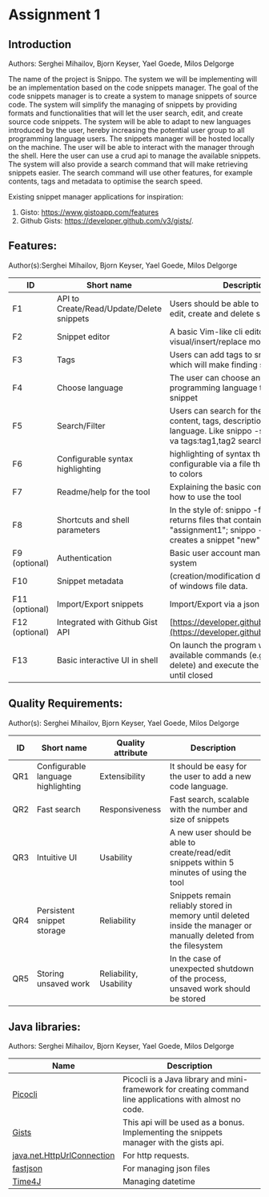 # Assignment 1
## Introduction									

Authors: Serghei Mihailov, Bjorn Keyser, Yael Goede, Milos Delgorge

The name of the project is Snippo. The system we will be implementing will be an implementation based on the code snippets manager. The goal of the code snippets manager is to create a system to manage snippets of source code. The system will simplify the managing of snippets by providing formats and functionalities that will let the user search, edit, and create source code snippets. The system will be able to adapt to new languages introduced by the user, hereby increasing the potential user group to all programming language users. The snippets manager will be hosted locally on the machine. The user will be able to interact with the manager through the shell. Here the user can use a crud api to manage the available snippets. The system will also provide a search command that will make retrieving snippets easier. The search command will use other features, for example contents, tags and metadata to optimise the search speed. 

Existing snippet manager applications for inspiration:
1. Gisto: https://www.gistoapp.com/features
2. Github Gists: https://developer.github.com/v3/gists/.

## Features:

Author(s):Serghei Mihailov, Bjorn Keyser, Yael Goede, Milos Delgorge

| **ID** | **Short name** | **Description** |
| --- | --- | --- |
| F1 | API to Create/Read/Update/Delete snippets | Users should be able to easily access edit, create and delete snippets |
| F2 | Snippet editor | A basic Vim-like cli editor with visual/insert/replace modes |
| F3 | Tags | Users can add tags to snippets by which will make finding snippets easier |
| F4 | Choose language | The user can choose any supported programming language to make their snippet |
| F5 | Search/Filter | Users can search for their snippets by content, tags, description, title, language. Like snippo -s &quot;language:ja va tags:tag1,tag2 searchterm&quot; |
| F6 | Configurable syntax highlighting | highlighting of syntax that is configurable via a file that maps words to colors |
| F7 | Readme/help for the tool | Explaining the basic commands and how to use the tool |
| F8 | Shortcuts and shell parameters | In the style of: snippo -f &quot;assignment1&quot; returns files that contain &quot;assignment1&quot;; snippo -c &quot;new&quot; creates a snippet &quot;new&quot; |
| F9 (optional) | Authentication | Basic user account management system |
| F10 | Snippet metadata | (creation/modification date, etc) think of windows file data. |
| F11 (optional) | Import/Export snippets | Import/Export via a json file |
| F12 (optional) | Integrated with Github Gist API | [https://developer.github.com/v3/gists/](https://developer.github.com/v3/gists/) |
| F13 | Basic interactive UI in shell | On launch the program will display available commands (e.g. edit, create, delete) and execute the chosen ones until closed  |

## Quality Requirements:

Author(s): Serghei Mihailov, Bjorn Keyser, Yael Goede, Milos Delgorge

| **ID** | **Short name** | **Quality attribute** | **Description** |
| --- | --- | --- | --- |
| QR1 | Configurable language highlighting | Extensibility | It should be easy for the user to add a new code language. |
| QR2 | Fast search | Responsiveness | Fast search, scalable with the number and size of snippets |
| QR3 | Intuitive UI | Usability | A new user should be able to create/read/edit snippets within 5 minutes of using the tool |
| QR4 | Persistent snippet storage | Reliability | Snippets remain reliably stored in memory until deleted inside the manager or manually deleted from the filesystem |
| QR5 | Storing unsaved work | Reliability, Usability | In the case of unexpected shutdown of the process, unsaved work should be stored |

## Java libraries:

Authors: Serghei Mihailov, Bjorn Keyser, Yael Goede, Milos Delgorge

| Name | Description |
| --- | --- |
| [Picocli](https://picocli.info/quick-guide.html#_what_is_picocli) | Picocli is a Java library and mini-framework for creating command line applications with almost no code. |
| [Gists](https://developer.github.com/v3/gists/) | This api will be used as a bonus. Implementing the snippets manager with the gists api. |
| [java.net.HttpUrlConnection](http://download.oracle.com/javase/7/docs/api/java/net/HttpURLConnection.html) | For http requests. |
| [fastjson](https://github.com/alibaba/fastjson) | For managing json files |
| [Time4J](http://www.time4j.net/) | Managing datetime |
